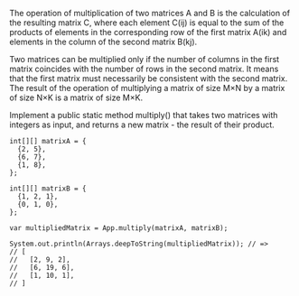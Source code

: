 The operation of multiplication of two matrices A and B is the calculation of the resulting matrix C, where each element C(ij) is equal to the sum of the products of elements in the corresponding row of the first matrix A(ik) and elements in the column of the second matrix B(kj).

Two matrices can be multiplied only if the number of columns in the first matrix coincides with the number of rows in the second matrix. It means that the first matrix must necessarily be consistent with the second matrix. The result of the operation of multiplying a matrix of size M×N by a matrix of size N×K is a matrix of size M×K.

Implement a public static method multiply() that takes two matrices with integers as input, and returns a new matrix - the result of their product.
```
int[][] matrixA = {
  {2, 5},
  {6, 7},
  {1, 8},
};

int[][] matrixB = {
  {1, 2, 1},
  {0, 1, 0},
};

var multipliedMatrix = App.multiply(matrixA, matrixB);

System.out.println(Arrays.deepToString(multipliedMatrix)); // =>
// [
//   [2, 9, 2],
//   [6, 19, 6],
//   [1, 10, 1],
// ]